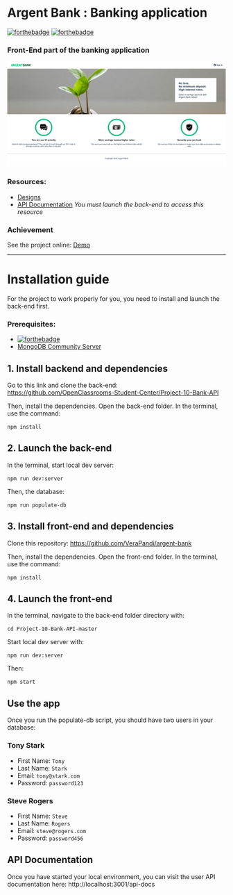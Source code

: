 # Argent Bank : Banking application

[![forthebadge](https://img.shields.io/badge/Made%20with-Create%20React%20App-%2361dafb)](https://reactjs.org/docs/create-a-new-react-app.html) [![forthebadge](https://img.shields.io/badge/Use-Redux-%23764abc)](https://recharts.org/en-US/)

### Front-End part of the banking application

![This is an image](Argent-Bank-Home.png)

### Resources:

-  [Designs](https://github.com/OpenClassrooms-Student-Center/Project-10-Bank-API/tree/master/designs)
-  [API Documentation](http://localhost:3001/api-docs) _You must launch the back-end to access this resource_

### Achievement

See the project online: [Demo](https://verapandi.github.io/argent-bank/)

---

# Installation guide

For the project to work properly for you, you need to install and launch the back-end first.

### Prerequisites:

-  [![forthebadge](https://img.shields.io/badge/NodeJS-version%2016.14.2-%23026e00)](https://nodejs.org/en/)
-  [MongoDB Community Server](https://www.mongodb.com/try/download/community)

## 1. Install backend and dependencies

Go to this link and clone the back-end: https://github.com/OpenClassrooms-Student-Center/Project-10-Bank-API

Then, install the dependencies.
Open the back-end folder. In the terminal, use the command:

```
npm install
```

## 2. Launch the back-end

In the terminal, start local dev server:

```
npm run dev:server
```

Then, the database:

```
npm run populate-db
```

## 3. Install front-end and dependencies

Clone this repository: https://github.com/VeraPandi/argent-bank

Then, install the dependencies.
Open the front-end folder. In the terminal, use the command:

```
npm install
```

## 4. Launch the front-end

In the terminal, navigate to the back-end folder directory with:

```
cd Project-10-Bank-API-master
```

Start local dev server with:

```
npm run dev:server
```

Then:

```
npm start
```

## Use the app

Once you run the populate-db script, you should have two users in your database:

### Tony Stark

-  First Name: `Tony`
-  Last Name: `Stark`
-  Email: `tony@stark.com`
-  Password: `password123`

### Steve Rogers

-  First Name: `Steve`
-  Last Name: `Rogers`
-  Email: `steve@rogers.com`
-  Password: `password456`

## API Documentation

Once you have started your local environment, you can visit the user API documentation here: http://localhost:3001/api-docs
